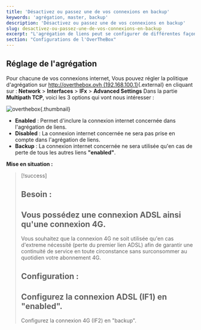 ```yaml
---
title: 'Désactivez ou passez une de vos connexions en backup'
keywords: 'agrégation, master, backup'
description: 'Désactivez ou passez une de vos connexions en backup'
slug: desactivez-ou-passez-une-de-vos-connexions-en-backup
excerpt: "L'agrégation de liens peut se configurer de différentes façons afin de répondre à vos besoins. Découvrez, dans ce guide, comment procéder à cette configuration."
section: "Configurations de l'OverTheBox"
---
```


## Réglage de l'agrégation
Pour chacune de vos connexions internet, Vous pouvez régler la politique d'agrégation sur [http://overthebox.ovh (192.168.100.1)](http://overthebox.ovh){.external} en cliquant sur :  **Network**  >  **Interfaces**  >  **IFx**  >  **Advanced Settings** Dans la partie **Multipath TCP**, voici les 3 options qui vont nous intéresser :


![overthebox](images/Agreg.png){.thumbnail}

- **Enabled** : Permet d'inclure la connexion internet concernée dans l'agrégation de liens.
- **Disabled** : La connexion internet concernée ne sera pas prise en compte dans l'agrégation de liens.
- **Backup** : La connexion internet concernée ne sera utilisée qu'en cas de perte de tous les autres liens **"enabled"**.

**Mise en situation :**


> [!success]
>
> Besoin :
> - 
> Vous possédez une connexion ADSL ainsi qu'une connexion 4G.
> - 
> Vous souhaitez que la connexion 4G ne soit utilisée qu'en cas d'extreme nécessité (perte du premier lien ADSL) afin de garantir une continuité de service en toute circonstance sans surconsommer au quotidien votre abonnement 4G.
> 
> Configuration :
> - 
> Configurez la connexion ADSL (IF1) en "enabled".
> - 
> Configurez la connexion 4G (IF2) en "backup".
> 
> 

